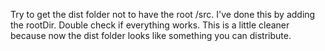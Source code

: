 
Try to get the dist folder not to have the root /src. I've done this by adding the rootDir. Double check if everything works.
This is a little cleaner because now the dist folder looks like something you can distribute.
